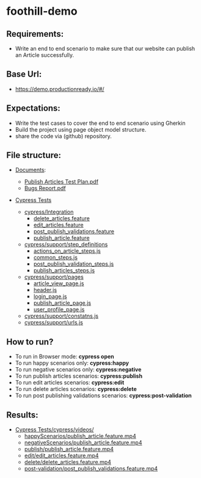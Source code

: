 # foothill-demo
## Requirements:
- Write an end to end scenario to make sure that our website can publish an Article successfully.

## Base Url:
- https://demo.productionready.io/#/

## Expectations:
- Write the test cases to cover the end to end scenario using Gherkin
- Build the project using page object model structure.
- share the code via (github) repository.


## File structure:
- [Documents](https://github.com/majsl243/foothill-demo/tree/master/Documents):
    - [Publish Articles Test Plan.pdf](https://github.com/majsl243/foothill-demo/blob/master/Documents/Publish%20Articles%20Test%20Plan.pdf)
    - [Bugs Report.pdf](https://github.com/majsl243/foothill-demo/blob/master/Documents/Bugs%20report.pdf)

- [Cypress Tests](https://github.com/majsl243/foothill-demo/tree/master/Cypress%20Tests)
    - [cypress/Integration](https://github.com/majsl243/foothill-demo/tree/master/Cypress%20Tests/cypress/integration)
        - [delete_articles.feature](https://github.com/majsl243/foothill-demo/blob/master/Cypress%20Tests/cypress/integration/delete_articles.feature)
        - [edit_articles.feature](https://github.com/majsl243/foothill-demo/blob/master/Cypress%20Tests/cypress/integration/edit_articles.feature)
        - [post_publish_validations.feature](https://github.com/majsl243/foothill-demo/blob/master/Cypress%20Tests/cypress/integration/post_publish_validations.feature)
        - [publish_article.feature](https://github.com/majsl243/foothill-demo/blob/master/Cypress%20Tests/cypress/integration/publish_article.feature)
    - [cypress/support/step_definitions](https://github.com/majsl243/foothill-demo/tree/master/Cypress%20Tests/cypress/support/step_definitions)
        - [actions_on_article_steps.js](https://github.com/majsl243/foothill-demo/blob/master/Cypress%20Tests/cypress/support/step_definitions/actions_on_article_steps.js)
        - [common_steps.js](https://github.com/majsl243/foothill-demo/blob/master/Cypress%20Tests/cypress/support/step_definitions/common_steps.js)
        - [post_publish_validation_steps.js](https://github.com/majsl243/foothill-demo/blob/master/Cypress%20Tests/cypress/support/step_definitions/post_publish_validation_steps.js)
        - [publish_articles_steps.js](https://github.com/majsl243/foothill-demo/blob/master/Cypress%20Tests/cypress/support/step_definitions/publish_articles_steps.js)
    - [cypress/support/pages](https://github.com/majsl243/foothill-demo/tree/master/Cypress%20Tests/cypress/support/pages)
        - [article_view_page.js](https://github.com/majsl243/foothill-demo/blob/master/Cypress%20Tests/cypress/support/pages/article_view_page.js) 
        - [header.js](https://github.com/majsl243/foothill-demo/blob/master/Cypress%20Tests/cypress/support/pages/header.js)
        - [login_page.js](https://github.com/majsl243/foothill-demo/blob/master/Cypress%20Tests/cypress/support/pages/login_page.js)
        - [publish_article_page.js](https://github.com/majsl243/foothill-demo/blob/master/Cypress%20Tests/cypress/support/pages/publish_article_page.js)
        - [user_profile_page.js](https://github.com/majsl243/foothill-demo/blob/master/Cypress%20Tests/cypress/support/pages/user_profile_page.js)
    - [cypress/support/constatns.js](https://github.com/majsl243/foothill-demo/blob/master/Cypress%20Tests/cypress/support/constants.js)
    - [cypress/support/urls.js](https://github.com/majsl243/foothill-demo/blob/master/Cypress%20Tests/cypress/support/urls.js)

## How to run?
- To run in Browser mode: **cypress open**
- To run happy scenarios only: **cypress:happy**
- To run negative scenarios only: **cypress:negative**
- To run publish articles scenarios: **cypress:publish**
- To run edit articles scenarios: **cypress:edit**
- To run delete articles scenarios: **cypress:delete**
- To run post publishing validations scenarios: **cypress:post-validation**

## Results:
- [Cypress Tests/cypress/videos/]()
    - [happyScenarios/publish_article.feature.mp4](https://github.com/majsl243/foothill-demo/blob/master/Cypress%20Tests/cypress/videos/happyScenarios/publish_article.feature.mp4)
    - [negativeScenarios/publish_article.feature.mp4](https://github.com/majsl243/foothill-demo/blob/master/Cypress%20Tests/cypress/videos/negativeScenarios/publish_article.feature.mp4)
    - [publish/publish_article.feature.mp4](https://github.com/majsl243/foothill-demo/blob/master/Cypress%20Tests/cypress/videos/publish/publish_article.feature.mp4)
    - [edit/edit_articles.feature.mp4](https://github.com/majsl243/foothill-demo/blob/master/Cypress%20Tests/cypress/videos/edit/edit_articles.feature.mp4)
    - [delete/delete_articles.feature.mp4](https://github.com/majsl243/foothill-demo/blob/master/Cypress%20Tests/cypress/videos/delete/delete_articles.feature.mp4)
    - [post-validation/post_publish_validations.feature.mp4](https://github.com/majsl243/foothill-demo/blob/master/Cypress%20Tests/cypress/videos/post-validation/post_publish_validations.feature.mp4)
